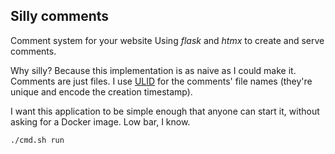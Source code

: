 ## Silly comments

Comment system for your website
Using *flask* and *htmx* to create and serve comments.

Why silly? Because this implementation is as naive as I could make it.
Comments are just files. I use [ULID](https://github.com/ulid/spec)
for the comments' file names (they're unique and encode the creation
timestamp).

I want this application to be simple enough that anyone can start it,
without asking for a Docker image. Low bar, I know.

```sh
./cmd.sh run
```
